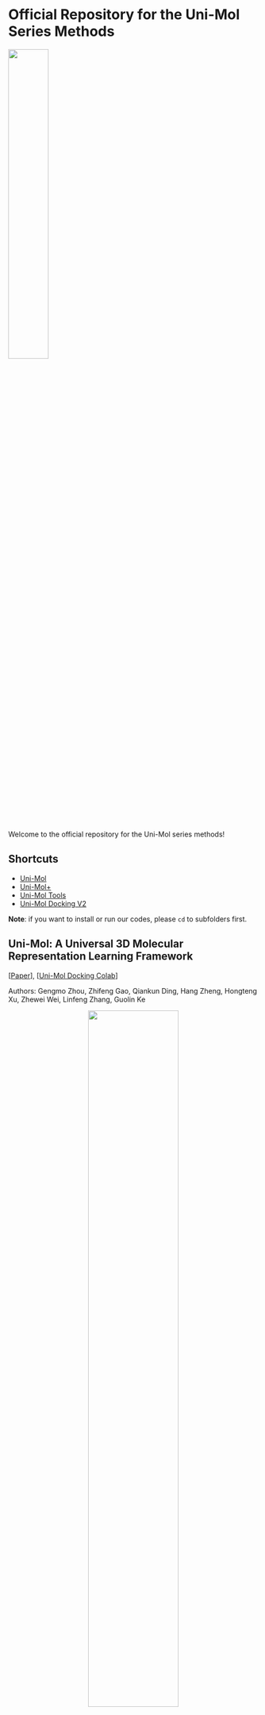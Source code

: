 Official Repository for the Uni-Mol Series Methods
==================================================

<img src = "https://bohrium.oss-cn-zhangjiakou.aliyuncs.com/article/16664/d50607556c5c4076bf3df363a7f1aedf/4feaf601-09b6-4bcb-85a0-70890c36c444.png" width = 40%>

Welcome to the official repository for the Uni-Mol series methods!

Shortcuts
---------

- [Uni-Mol](./unimol/)
- [Uni-Mol+](./unimol_plus/)
- [Uni-Mol Tools](./unimol_tools/)
- [Uni-Mol Docking V2](./unimol_docking_v2/)


**Note**: if you want to install or run our codes, please `cd` to subfolders first.


Uni-Mol: A Universal 3D Molecular Representation Learning Framework
-------------------------------------------------------------------

[[Paper](https://openreview.net/forum?id=6K2RM6wVqKu)], [[Uni-Mol Docking Colab](https://colab.research.google.com/github/deepmodeling/Uni-Mol/blob/main/unimol/notebooks/unimol_binding_pose_demo.ipynb)]

Authors: Gengmo Zhou, Zhifeng Gao, Qiankun Ding, Hang Zheng, Hongteng Xu, Zhewei Wei, Linfeng Zhang, Guolin Ke 

<p align="center"><img src="unimol/figure/overview.png" width=60%></p>
<p align="center"><b>Schematic illustration of the Uni-Mol framework</b></p>

Uni-Mol is a universal 3D molecular pretraining framework that offers a significant expansion of representation capacity and application scope in drug design. The framework comprises two models: a molecular pretraining model that has been trained using 209M molecular 3D conformations, 
and a pocket pretraining model that has been trained using 3M candidate protein pocket data. These two models can be used independently for different tasks and are combined for protein-ligand binding tasks. Uni-Mol has demonstrated superior performance compared to the state-of-the-art (SOTA) in 14 out of 15 molecular property prediction tasks. Moreover, Uni-Mol has achieved exceptional accuracy in 3D spatial tasks, such as protein-ligand binding pose prediction and molecular conformation generation.

Check this [subfolder](./unimol/) for more detalis.


Highly Accurate Quantum Chemical Property Prediction with Uni-Mol+
-------------------------------------------------------------------
[![arXiv](https://img.shields.io/badge/arXiv-2303.16982-00ff00.svg)](https://arxiv.org/abs/2303.16982) [![PWC](https://img.shields.io/endpoint.svg?url=https://paperswithcode.com/badge/highly-accurate-quantum-chemical-property/graph-regression-on-pcqm4mv2-lsc)](https://paperswithcode.com/sota/graph-regression-on-pcqm4mv2-lsc?p=highly-accurate-quantum-chemical-property) [![PWC](https://img.shields.io/endpoint.svg?url=https://paperswithcode.com/badge/highly-accurate-quantum-chemical-property/initial-structure-to-relaxed-energy-is2re)](https://paperswithcode.com/sota/initial-structure-to-relaxed-energy-is2re?p=highly-accurate-quantum-chemical-property)

<p align="center"><img src="unimol_plus/figure/overview.png" width=80%></p>
<p align="center"><b>Schematic illustration of the Uni-Mol+ framework</b></p>

Uni-Mol+ is a model for quantum chemical property prediction. Firstly, given a 2D molecular graph, Uni-Mol+ generates an initial 3D conformation from inexpensive methods such as RDKit. Then, the initial conformation is iteratively optimized to its equilibrium conformation, and the optimized conformation is further used to predict the QC properties. In the PCQM4MV2 and OC20 bencmarks, Uni-Mol+ outperforms previous SOTA methods by a large margin.

Check this [subfolder](./unimol_plus/) for more detalis.

Uni-Mol tools for property prediction, representation and downstreams
--------------------------------------------------------------------
Uni-Mol tools is a easy-use wrappers for property prediction,representation and downstreams with Uni-Mol. It includes the following tools:
* molecular property prediction with Uni-Mol.
* molecular representation with Uni-Mol.
* other downstreams with Uni-Mol.

Check this [subfolder](./unimol_tools/) for more detalis.

Documentation of Uni-Mol tools is available at https://unimol.readthedocs.io/en/latest/

Uni-Mol Docking V2: Towards realistic and accurate binding pose prediction
--------------------------------------------------------------------
[![arXiv](https://img.shields.io/badge/arXiv-2405.11769-00ff00.svg)](https://arxiv.org/abs/2405.11769) [![Static Badge](https://img.shields.io/badge/Bohrium_Apps-Uni--Mol_Docking_V2-blue)](https://bohrium.dp.tech/apps/unimoldockingv2)


<p align="center"><img src="unimol_docking_v2/figure/bohrium_app.gif" width=60%></p>
<p align="center"><b>Uni-Mol Docking V2 Bohrium App</b></p>

We update Uni-Mol Docking to Uni-Mol Docking V2, which demonstrates a remarkable improvement in performance, accurately predicting the binding poses of 77+% of ligands in the PoseBusters benchmark with an RMSD value of less than 2.0 Å, and 75+\% passing all quality checks. This represents a significant increase from the 62% achieved by the previous Uni-Mol Docking model. Notably, our Uni-Mol Docking approach generates chemically accurate predictions, circumventing issues such as chirality inversions and steric
clashes that have plagued previous ML models.

Check this [subfolder](./unimol_docking_v2/) for more detalis.

Service of Uni-Mol Docking V2 is avaiable at https://bohrium.dp.tech/apps/unimoldockingv2

News
----
**May 20 2024**: We release Uni-Mol Docking V2, including data, model and weight.

**Jul 7 2023**: We update a new version of Uni-Mol+, including the model setting for OC20 and a better performance on PCQM4MV2. 

**Jun 9 2023**: We release Uni-Mol tools for property prediction, representation and downstreams.

**Mar 16 2023**: We release Uni-Mol+, a model for quantum chemical property prediction.

**Jan 21 2023**: Uni-Mol is accepted by ICLR 2023.

**Oct 12 2022**: Provide a demo to get Uni-Mol molecular representation.

**Sep 20 2022**: Provide Uni-Mol based IFD scoring function baseline for [AIAC 2022 Competition Prediction of protein binding ability of drug molecules](http://www.aiinnovation.com.cn/#/aiaeDetail?id=560). 

**Sep 9 2022**: Provide Uni-Mol binding pose prediction (docking) demo on Colab.

**Sep 8 2022**: 

- The code and data for protein-ligand binding pose prediction are released. 
- Finetuned model weights of molecular conformation generation and protein-ligand binding pose prediction are released. 
- [Paper update](https://chemrxiv.org/engage/chemrxiv/article-details/6318b529bada388485bc8361).

**Aug 17 2022**: Pretrained models are released.

**Jul 10 2022**: Pretraining codes are released.

**Jun 10 2022**: The 3D conformation data used in Uni-Mol is released.


Contact Us
--------
**1. Github issue** (recommended)   
you can open an issue on GitHub.

**2. WeChat**   
We welcome everyone to join our Uni-Mol user **WeChat group**. Scan the QR code below to join.

<img src = "https://bohrium.oss-cn-zhangjiakou.aliyuncs.com/article/16664/34ccee67813f42468568978e61f2f639/3b6b5467-1d17-4c37-a234-150129ac8e22.png" width = 15%>

**3. slack**      
Overseas users can scan the QR code below to join the Uni-Mol discussion channel on Slack.

<img src="https://bohrium.oss-cn-zhangjiakou.aliyuncs.com/article/16664/1faae12e397941c6bc8931a99453b426/21c3bc07-cade-49f9-8a45-4e5bef0e5fda.png" width = 15%>

**4. E-mail**      
If you wish to have in-depth contact with the Uni-Mol development team, please send an email to unimol@dp.tech.



Citation
--------

Please kindly cite our papers if you use the data/code/model.
```
@inproceedings{
  zhou2023unimol,
  title={Uni-Mol: A Universal 3D Molecular Representation Learning Framework},
  author={Gengmo Zhou and Zhifeng Gao and Qiankun Ding and Hang Zheng and Hongteng Xu and Zhewei Wei and Linfeng Zhang and Guolin Ke},
  booktitle={The Eleventh International Conference on Learning Representations },
  year={2023},
  url={https://openreview.net/forum?id=6K2RM6wVqKu}
}
@misc{lu2023highly,
      title={Highly Accurate Quantum Chemical Property Prediction with Uni-Mol+}, 
      author={Shuqi Lu and Zhifeng Gao and Di He and Linfeng Zhang and Guolin Ke},
      year={2023},
      eprint={2303.16982},
      archivePrefix={arXiv},
      primaryClass={physics.chem-ph}
}
```

License
-------

This project is licensed under the terms of the MIT license. See [LICENSE](https://github.com/deepmodeling/Uni-Mol/blob/main/LICENSE) for additional details.

